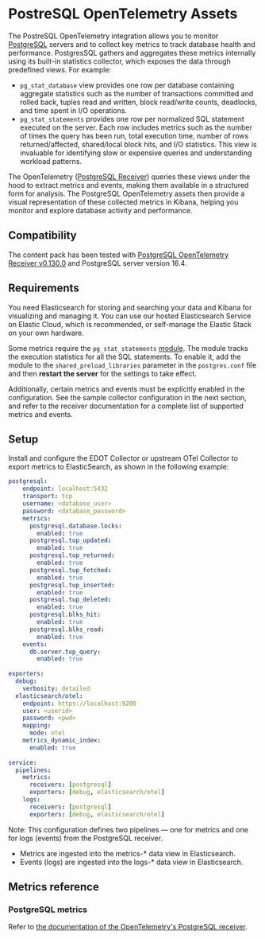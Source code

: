 # PostreSQL OpenTelemetry Assets

The PostreSQL OpenTelemetry integration allows you to monitor [PostgreSQL](https://www.postgresql.org/) servers and to collect key metrics to track database health and performance. PostgresSQL gathers and aggregates these metrics internally using its built-in statistics collector, which exposes the data through predefined views. For example:
- `pg_stat_database` view provides one row per database containing aggregate statistics such as the number of transactions committed and rolled back, tuples read and written, block read/write counts, deadlocks, and time spent in I/O operations. 
- `pg_stat_statements` provides one row per normalized SQL statement executed on the server. Each row includes metrics such as the number of times the query has been run, total execution time, number of rows returned/affected, shared/local block hits, and I/O statistics. This view is invaluable for identifying slow or expensive queries and understanding workload patterns.

The OpenTelemetry ([PostgreSQL Receiver](https://github.com/open-telemetry/opentelemetry-collector-contrib/tree/main/receiver/postgresqlreceiver)) queries these views under the hood to extract metrics and events, making them available in a structured form for analysis. The PostgreSQL OpenTelemetry assets then provide a visual representation of these collected metrics in Kibana, helping you monitor and explore database activity and performance.

## Compatibility

The content pack has been tested with [PostgreSQL OpenTelemetry Receiver v0.130.0](https://github.com/open-telemetry/opentelemetry-collector-contrib/blob/v0.130.0/receiver/iisreceiver/README.md) and PostgreSQL server version 16.4.

## Requirements

You need Elasticsearch for storing and searching your data and Kibana for visualizing and managing it.
You can use our hosted Elasticsearch Service on Elastic Cloud, which is recommended, or self-manage the Elastic Stack on your own hardware.

Some metrics require the `pg_stat_statements` [module](https://www.postgresql.org/docs/current/pgstatstatements.html#PGSTATSTATEMENTS). The module tracks the execution statistics for all the SQL statements. To enable it, add the module to the `shared_preload_libraries` parameter in the `postgres.conf` file and then **restart the server** for the settings to take effect.

Additionally, certain metrics and events must be explicitly enabled in the configuration. See the sample collector configuration in the next section, and refer to the receiver documentation for a complete list of supported metrics and events.


## Setup

Install and configure the EDOT Collector or upstream OTel Collector to export metrics to ElasticSearch, as shown in the following example:

```yaml
postgresql:
    endpoint: localhost:5432
    transport: tcp
    username: <database_user>
    password: <database_password>
    metrics:
      postgresql.database.locks:
        enabled: true
      postgresql.tup_updated:
        enabled: true
      postgresql.tup_returned:
        enabled: true
      postgresql.tup_fetched:
        enabled: true
      postgresql.tup_inserted:
        enabled: true
      postgresql.tup_deleted:
        enabled: true
      postgresql.blks_hit:
        enabled: true
      postgresql.blks_read:
        enabled: true
    events:
      db.server.top_query:
        enabled: true 
       
exporters:
  debug:
    verbosity: detailed
  elasticsearch/otel:
    endpoint: https://localhost:9200
	user: <userid>
	password: <pwd>
    mapping:
      mode: otel 
    metrics_dynamic_index:
      enabled: true
  
service:
  pipelines:
    metrics:
      receivers: [postgresql]
      exporters: [debug, elasticsearch/otel]
    logs:
      receivers: [postgresql]
      exporters: [debug, elasticsearch/otel]
```

Note: This configuration defines two pipelines — one for metrics and one for logs (events) from the PostgreSQL receiver.

- Metrics are ingested into the metrics-* data view in Elasticsearch.
- Events (logs) are ingested into the logs-* data view in Elasticsearch.

## Metrics reference

### PostgreSQL metrics

Refer to [the documentation of the OpenTelemetry's PostgreSQL receiver](https://github.com/open-telemetry/opentelemetry-collector-contrib/blob/main/receiver/postgresqlreceiver/documentation.md).
